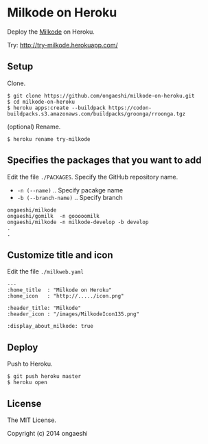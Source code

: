 # Milkode on Heroku

Deploy the [Milkode](https://github.com/ongaeshi/milkode) on Heroku.

Try: http://try-milkode.herokuapp.com/

## Setup

Clone.

```
$ git clone https://github.com/ongaeshi/milkode-on-heroku.git
$ cd milkode-on-heroku
$ heroku apps:create --buildpack https://codon-buildpacks.s3.amazonaws.com/buildpacks/groonga/rroonga.tgz
```

(optional) Rename.

```
$ heroku rename try-milkode
```

## Specifies the packages that you want to add

Edit the file `./PACKAGES`. Specify the GitHub repository name.

- `-n (--name)` .. Specify pacakge name
- `-b (--branch-name)` .. Specify branch

```
ongaeshi/milkode
ongaeshi/gomilk  -n gooooomilk
ongaeshi/milkode -n milkode-develop -b develop
.
.
```

## Customize title and icon

Edit the file `./milkweb.yaml`

```
---
:home_title  : "Milkode on Heroku"
:home_icon   : "http://...../icon.png"

:header_title: "Milkode"
:header_icon : "/images/MilkodeIcon135.png"

:display_about_milkode: true
```

## Deploy

Push to Heroku.

```
$ git push heroku master
$ heroku open
```

## License

The MIT License.

Copyright (c) 2014 ongaeshi





